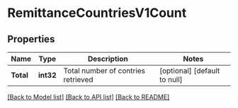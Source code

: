 # RemittanceCountriesV1Count

## Properties
Name | Type | Description | Notes
------------ | ------------- | ------------- | -------------
**Total** | **int32** | Total number of contries retrieved | [optional] [default to null]

[[Back to Model list]](../README.md#documentation-for-models) [[Back to API list]](../README.md#documentation-for-api-endpoints) [[Back to README]](../README.md)

